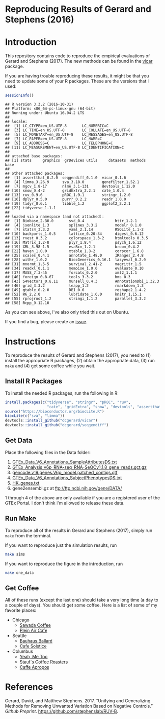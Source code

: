 Reproducing Results of Gerard and Stephens (2016)
================

Introduction
============

This repository contains code to reproduce the empirical evaluations of Gerard and Stephens (2017). The new methods can be found in the [vicar](https://github.com/dcgerard/vicar) package.

If you are having trouble reproducing these results, it might be that you need to update some of your R packages. These are the versions that I used:

``` r
sessionInfo()
```

    ## R version 3.3.2 (2016-10-31)
    ## Platform: x86_64-pc-linux-gnu (64-bit)
    ## Running under: Ubuntu 16.04.2 LTS
    ## 
    ## locale:
    ##  [1] LC_CTYPE=en_US.UTF-8       LC_NUMERIC=C              
    ##  [3] LC_TIME=en_US.UTF-8        LC_COLLATE=en_US.UTF-8    
    ##  [5] LC_MONETARY=en_US.UTF-8    LC_MESSAGES=en_US.UTF-8   
    ##  [7] LC_PAPER=en_US.UTF-8       LC_NAME=C                 
    ##  [9] LC_ADDRESS=C               LC_TELEPHONE=C            
    ## [11] LC_MEASUREMENT=en_US.UTF-8 LC_IDENTIFICATION=C       
    ## 
    ## attached base packages:
    ## [1] stats     graphics  grDevices utils     datasets  methods   base     
    ## 
    ## other attached packages:
    ##  [1] assertthat_0.2.0  seqgendiff_0.1.0  vicar_0.1.6      
    ##  [4] limma_3.26.9      sva_3.18.0        genefilter_1.52.1
    ##  [7] mgcv_1.8-17       nlme_3.1-131      devtools_1.12.0  
    ## [10] snow_0.4-2        gridExtra_2.2.1   cate_1.0.4       
    ## [13] ruv_0.9.6         pROC_1.9.1        stringr_1.2.0    
    ## [16] dplyr_0.5.0       purrr_0.2.2       readr_1.0.0      
    ## [19] tidyr_0.6.1       tibble_1.2        ggplot2_2.2.1    
    ## [22] tidyverse_1.1.1  
    ## 
    ## loaded via a namespace (and not attached):
    ##  [1] Biobase_2.30.0       svd_0.4              httr_1.2.1          
    ##  [4] jsonlite_1.3         splines_3.3.2        modelr_0.1.0        
    ##  [7] stats4_3.3.2         yaml_2.1.14          RSQLite_1.1-2       
    ## [10] backports_1.0.5      lattice_0.20-34      digest_0.6.12       
    ## [13] rvest_0.3.2          colorspace_1.3-2     htmltools_0.3.5     
    ## [16] Matrix_1.2-8         plyr_1.8.4           psych_1.6.12        
    ## [19] XML_3.98-1.5         esaBcv_1.2.1         broom_0.4.2         
    ## [22] haven_1.0.0          xtable_1.8-2         corpcor_1.6.8       
    ## [25] scales_0.4.1         annotate_1.48.0      IRanges_2.4.8       
    ## [28] withr_1.0.2          BiocGenerics_0.16.1  lazyeval_0.2.0      
    ## [31] mnormt_1.5-5         survival_2.41-2      magrittr_1.5        
    ## [34] readxl_0.1.1         memoise_1.0.0        evaluate_0.10       
    ## [37] MASS_7.3-45          forcats_0.2.0        xml2_1.1.1          
    ## [40] foreign_0.8-67       tools_3.3.2          hms_0.3             
    ## [43] S4Vectors_0.8.11     munsell_0.4.3        AnnotationDbi_1.32.3
    ## [46] grid_3.3.2           leapp_1.2            rmarkdown_1.3       
    ## [49] gtable_0.2.0         DBI_0.6              reshape2_1.4.2      
    ## [52] R6_2.2.0             lubridate_1.6.0      knitr_1.15.1        
    ## [55] rprojroot_1.2        stringi_1.1.2        parallel_3.3.2      
    ## [58] Rcpp_0.12.10

As you can see above, I've also only tried this out on Ubuntu.

If you find a bug, please create an [issue](https://github.com/dcgerard/ruvb_sims/issues).

Instructions
============

To reproduce the results of Gerard and Stephens (2017), you need to (1) install the appropriate R packages, (2) obtain the appropriate data, (3) run `make` and (4) get some coffee while you wait.

Install R Packages
------------------

To install the needed R packages, run the following in R

``` r
install.packages(c("tidyverse", "stringr", "pROC", "ruv",
                   "cate", "gridExtra", "snow", "devtools", "assertthat"))
source("https://bioconductor.org/biocLite.R")
biocLite(c("sva", "limma"))
devtools::install_github("dcgerard/vicar")
devtools::install_github("dcgerard/seqgendiff")
```

Get Data
--------

Place the following files in the Data folder:

1.  [GTEx\_Data\_V6\_Annotations\_SampleAttributesDS.txt](http://www.gtexportal.org/home/datasets#filesetFilesDiv21)
2.  [GTEx\_Analysis\_v6p\_RNA-seq\_RNA-SeQCv1.1.8\_gene\_reads.gct.gz](http://www.gtexportal.org/home/datasets#filesetFilesDiv11)
3.  [gencode.v19.genes.V6p\_model.patched\_contigs.gtf](http://www.gtexportal.org/home/datasets#filesetFilesDiv14)
4.  [GTEx\_Data\_V6\_Annotations\_SubjectPhenotypesDS.txt](http://www.gtexportal.org/home/datasets#datasetDiv2)
5.  [HK\_genes.txt](http://www.tau.ac.il/~elieis/HKG/HK_genes.txt)
6.  gene2ensembl.gz at <ftp://ftp.ncbi.nih.gov/gene/DATA/>

1 through 4 of the above are only available if you are a registered user of the GTEx Portal. I don't think I'm allowed to release these data.

Run Make
--------

To reproduce all of the results in Gerard and Stephens (2017), simply run `make` from the terminal.

If you want to reproduce just the simulation results, run

``` bash
make sims
```

If you want to reproduce the figure in the introduction, run

``` bash
make one_data
```

Get Coffee
----------

All of these runs (except the last one) should take a very long time (a day to a couple of days). You should get some coffee. Here is a list of some of my favorite places:

-   Chicago
    -   [Sawada Coffee](https://www.yelp.com/biz/sawada-coffee-chicago)
    -   [Plein Air Cafe](https://www.yelp.com/biz/plein-air-cafe-and-eatery-chicago-2)
-   Seattle
    -   [Bauhaus Ballard](https://www.yelp.com/biz/bauhaus-ballard-seattle)
    -   [Cafe Solstice](https://www.yelp.com/biz/cafe-solstice-seattle)
-   Columbus
    -   [Yeah, Me Too](https://www.yelp.com/biz/yeah-me-too-columbus)
    -   [Stauf's Coffee Roasters](https://www.yelp.com/biz/staufs-coffee-roasters-columbus-2)
    -   [Caffe Apropos](https://www.yelp.com/biz/caff%C3%A9-apropos-columbus-2)

References
==========

Gerard, David, and Matthew Stephens. 2017. “Unifying and Generalizing Methods for Removing Unwanted Variation Based on Negative Controls.” *Github Preprint*. <https://github.com/stephenslab/RUV-B>.
